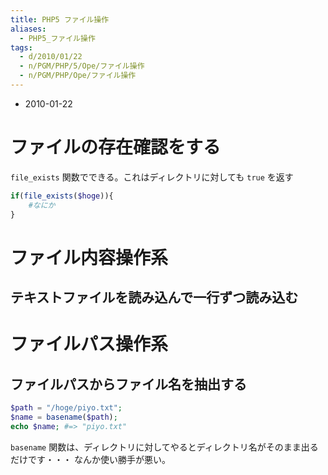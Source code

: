 ```yaml
---
title: PHP5 ファイル操作
aliases:
  - PHP5_ファイル操作
tags:
  - d/2010/01/22
  - n/PGM/PHP/5/Ope/ファイル操作
  - n/PGM/PHP/Ope/ファイル操作
---
```




- 2010-01-22



ファイルの存在確認をする
================================================================================
`file_exists` 関数でできる。これはディレクトリに対しても `true` を返す

```php
if(file_exists($hoge)){
    #なにか
}
```

ファイル内容操作系
================================================================================
テキストファイルを読み込んで一行ずつ読み込む
--------------------------------------------------------------------------------


ファイルパス操作系
================================================================================
ファイルパスからファイル名を抽出する
--------------------------------------------------------------------------------

```php
$path = "/hoge/piyo.txt";
$name = basename($path);
echo $name; #=> "piyo.txt"
```

`basename` 関数は、ディレクトリに対してやるとディレクトリ名がそのまま出るだけです・・・
なんか使い勝手が悪い。


